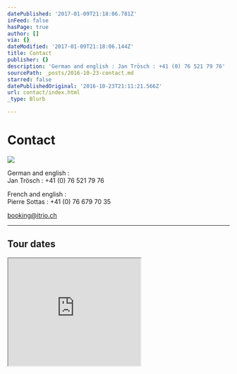 ```yaml
---
datePublished: '2017-01-09T21:18:06.781Z'
inFeed: false
hasPage: true
author: []
via: {}
dateModified: '2017-01-09T21:18:06.144Z'
title: Contact
publisher: {}
description: 'German and english : Jan Trösch : +41 (0) 76 521 79 76'
sourcePath: _posts/2016-10-23-contact.md
starred: false
datePublishedOriginal: '2016-10-23T21:11:21.566Z'
url: contact/index.html
_type: Blurb

---
```

# Contact
![](https://s3-us-west-2.amazonaws.com/the-grid-img/p/bfc91fc279d50bad8254d2d29d7444267b05098b.jpg)

German and english :   
Jan Trösch : +41 (0) 76 521 79 76

French and english :   
Pierre Sottas : +41 (0) 76 679 70 35

booking@itrio.ch

---

## Tour dates

<iframe src="https://the-grid.github.io/ed-userhtml/?g=eJxVjlsKwjAQRf9dRch_GqEiRdKuwg2M6ZjGPlJmpgR3r9UW9Pece-E4UB3hvdadyMwXa3POBacp9NH3hU-jBZLIwrY6VcdzWWrlB2Cu9T4yObYBRasWBIx0OGKthxi6HbUo6MWwPIe3EVpwEzfwfaC0TK3xaUi0Sph4BsJJdBOvFJOStNA6R3YWmoNjT3EWxeR_mj8F_9kbe7BunP2emhfcL1Rk" height="244" style=""></iframe>